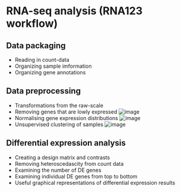 # RNA-seq analysis (RNA123 workflow)
## Data packaging
- Reading in count-data
- Organizing sample imformation
- Organizing gene annotations

## Data preprocessing
- Transformations from the raw-scale
- Removing genes that are lowly expressed
![image](https://github.com/openbiox/bioinformatics-100-days/blob/master/day6/Plot/filtering.png)
- Normalising gene expression distributions
![image](https://github.com/openbiox/bioinformatics-100-days/blob/master/day6/Plot/normalization.png)
- Unsupervised clustering of samples
![image](https://github.com/openbiox/bioinformatics-100-days/blob/master/day6/Plot/clustering.png)

## Differential expression analysis 
- Creating a design matrix and contrasts
- Removing heteroscedascity from count data
- Examining the number of DE genes
- Examining individual DE genes from top to bottom
-  Useful graphical representations of differential expression results
